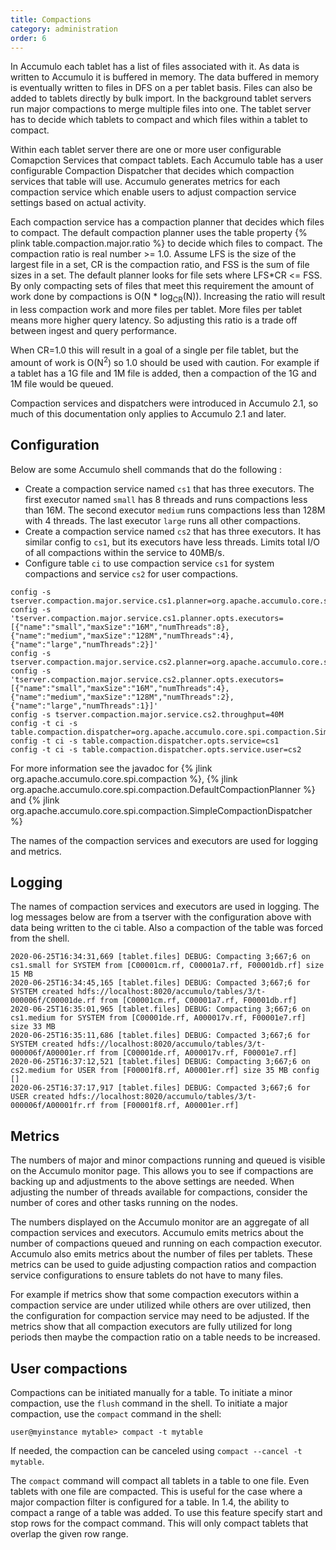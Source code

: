 ```yaml
---
title: Compactions
category: administration
order: 6
---
```


In Accumulo each tablet has a list of files associated with it.  As data is
written to Accumulo it is buffered in memory. The data buffered in memory is
eventually written to files in DFS on a per tablet basis. Files can also be
added to tablets directly by bulk import. In the background tablet servers run
major compactions to merge multiple files into one. The tablet server has to
decide which tablets to compact and which files within a tablet to compact.

Within each tablet server there are one or more user configurable Comapction
Services that compact tablets.  Each Accumulo table has a user configurable
Compaction Dispatcher that decides which compaction services that table will
use.  Accumulo generates metrics for each compaction service which enable users
to adjust compaction service settings based on actual activity.

Each compaction service has a compaction planner that decides which files to
compact.  The default compaction planner uses the table property {% plink
table.compaction.major.ratio %} to decide which files to compact.  The
compaction ratio is real number >= 1.0.  Assume LFS is the size of the largest
file in a set, CR is the compaction ratio,  and FSS is the sum of file sizes in
a set. The default planner looks for file sets where LFS*CR <= FSS.  By only
compacting sets of files that meet this requirement the amount of work done by
compactions is O(N * log<sub>CR</sub>(N)).  Increasing the ratio will
result in less compaction work and more files per tablet.  More files per
tablet means more higher query latency. So adjusting this ratio is a trade off
between ingest and query performance.

When CR=1.0 this will result in a goal of a single per file tablet, but the
amount of work is O(N<sup>2</sup>) so 1.0 should be used with caution.  For
example if a tablet has a 1G file and 1M file is added, then a compaction of
the 1G and 1M file would be queued. 

Compaction services and dispatchers were introduced in Accumulo 2.1, so much
of this documentation only applies to Accumulo 2.1 and later.  

## Configuration

Below are some Accumulo shell commands that do the following :

 * Create a compaction service named `cs1` that has three executors.  The first executor named `small` has 8 threads and runs compactions less than 16M.  The second executor `medium` runs compactions less than 128M with 4 threads.  The last executor `large` runs all other compactions.
 * Create a compaction service named `cs2` that has three executors.  It has similar config to `cs1`, but its executors have less threads. Limits total I/O of all compactions within the service to 40MB/s.
* Configure table `ci` to use compaction service `cs1` for system compactions and service `cs2` for user compactions.

```
config -s tserver.compaction.major.service.cs1.planner=org.apache.accumulo.core.spi.compaction.DefaultCompactionPlanner
config -s 'tserver.compaction.major.service.cs1.planner.opts.executors=[{"name":"small","maxSize":"16M","numThreads":8},{"name":"medium","maxSize":"128M","numThreads":4},{"name":"large","numThreads":2}]'
config -s tserver.compaction.major.service.cs2.planner=org.apache.accumulo.core.spi.compaction.DefaultCompactionPlanner
config -s 'tserver.compaction.major.service.cs2.planner.opts.executors=[{"name":"small","maxSize":"16M","numThreads":4},{"name":"medium","maxSize":"128M","numThreads":2},{"name":"large","numThreads":1}]'
config -s tserver.compaction.major.service.cs2.throughput=40M
config -t ci -s table.compaction.dispatcher=org.apache.accumulo.core.spi.compaction.SimpleCompactionDispatcher
config -t ci -s table.compaction.dispatcher.opts.service=cs1
config -t ci -s table.compaction.dispatcher.opts.service.user=cs2
```

For more information see the javadoc for {% jlink org.apache.accumulo.core.spi.compaction %}, 
{% jlink org.apache.accumulo.core.spi.compaction.DefaultCompactionPlanner %} and 
{% jlink org.apache.accumulo.core.spi.compaction.SimpleCompactionDispatcher %}

The names of the compaction services and executors are used for logging and metrics.

## Logging

The names of compaction services and executors are used in logging.  The log
messages below are from a tserver with the configuration above with data being
written to the ci table.  Also a compaction of the table was forced from the
shell.

```
2020-06-25T16:34:31,669 [tablet.files] DEBUG: Compacting 3;667;6 on cs1.small for SYSTEM from [C00001cm.rf, C00001a7.rf, F00001db.rf] size 15 MB
2020-06-25T16:34:45,165 [tablet.files] DEBUG: Compacted 3;667;6 for SYSTEM created hdfs://localhost:8020/accumulo/tables/3/t-000006f/C00001de.rf from [C00001cm.rf, C00001a7.rf, F00001db.rf]
2020-06-25T16:35:01,965 [tablet.files] DEBUG: Compacting 3;667;6 on cs1.medium for SYSTEM from [C00001de.rf, A000017v.rf, F00001e7.rf] size 33 MB
2020-06-25T16:35:11,686 [tablet.files] DEBUG: Compacted 3;667;6 for SYSTEM created hdfs://localhost:8020/accumulo/tables/3/t-000006f/A00001er.rf from [C00001de.rf, A000017v.rf, F00001e7.rf]
2020-06-25T16:37:12,521 [tablet.files] DEBUG: Compacting 3;667;6 on cs2.medium for USER from [F00001f8.rf, A00001er.rf] size 35 MB config []
2020-06-25T16:37:17,917 [tablet.files] DEBUG: Compacted 3;667;6 for USER created hdfs://localhost:8020/accumulo/tables/3/t-000006f/A00001fr.rf from [F00001f8.rf, A00001er.rf]
```

## Metrics

The numbers of major and minor compactions running and queued is visible on the
Accumulo monitor page. This allows you to see if compactions are backing up
and adjustments to the above settings are needed. When adjusting the number of
threads available for compactions, consider the number of cores and other tasks
running on the nodes.

The numbers displayed on the Accumulo monitor are an aggregate of all
compaction services and executors.  Accumulo emits metrics about the number of
compactions queued and running on each compaction executor.  Accumulo also
emits metrics about the number of files per tablets.  These metrics can be used
to guide adjusting compaction ratios and compaction service configurations to ensure
tablets do not have to many files.

For example if metrics show that some compaction executors within a compaction
service are under utilized while others are over utilized, then the
configuration for compaction service may need to be adjusted.  If the metrics
show that all compaction executors are fully utilized for long periods then
maybe the compaction ratio on a table needs to be increased.

## User compactions

Compactions can be initiated manually for a table. To initiate a minor
compaction, use the `flush` command in the shell. To initiate a major compaction,
use the `compact` command in the shell:

    user@myinstance mytable> compact -t mytable

If needed, the compaction can be canceled using `compact --cancel -t mytable`.

The `compact` command will compact all tablets in a table to one file. Even tablets
with one file are compacted. This is useful for the case where a major compaction
filter is configured for a table. In 1.4, the ability to compact a range of a table
was added. To use this feature specify start and stop rows for the compact command.
This will only compact tablets that overlap the given row range.




